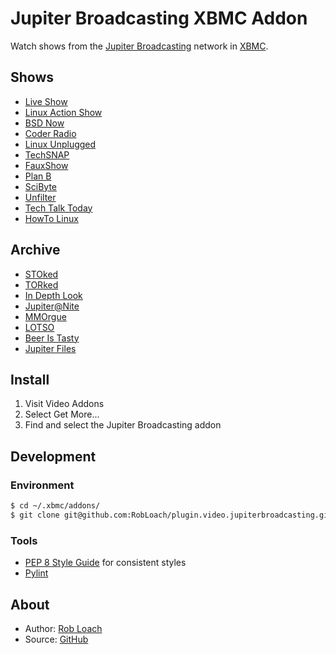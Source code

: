 # Jupiter Broadcasting XBMC Addon

Watch shows from the [Jupiter Broadcasting](http://jupiterbroadcasting.com) network in [XBMC](http://xbmc.org/).


## Shows

* [Live Show](http://jblive.tv)
* [Linux Action Show](http://www.jupiterbroadcasting.com/show/linuxactionshow/)
* [BSD Now](http://www.jupiterbroadcasting.com/show/bsdnow/)
* [Coder Radio](http://www.jupiterbroadcasting.com/show/coderradio/)
* [Linux Unplugged](http://www.jupiterbroadcasting.com/show/linuxun/)
* [TechSNAP](http://www.jupiterbroadcasting.com/show/techsnap/)
* [FauxShow](http://www.jupiterbroadcasting.com/show/fauxshow/)
* [Plan B](http://www.jupiterbroadcasting.com/show/planb/)
* [SciByte](http://www.jupiterbroadcasting.com/show/scibyte/)
* [Unfilter](http://www.jupiterbroadcasting.com/show/unfilter/)
* [Tech Talk Today](http://www.jupiterbroadcasting.com/show/today/)
* [HowTo Linux](http://www.jupiterbroadcasting.com/show/h2l/)

## Archive

* [STOked](http://www.jupiterbroadcasting.com/show/stoked/)
* [TORked](http://www.jupiterbroadcasting.com/show/torked/)
* [In Depth Look](http://www.jupiterbroadcasting.com/show/indepthlook/)
* [Jupiter@Nite](http://www.jupiterbroadcasting.com/show/nite/)
* [MMOrgue](http://www.jupiterbroadcasting.com/show/mmorgue/)
* [LOTSO](http://www.jupiterbroadcasting.com/show/legend-of-the-stoned-owl/)
* [Beer Is Tasty](http://www.jupiterbroadcasting.com/show/beeristasty/)
* [Jupiter Files](http://www.jupiterbroadcasting.com/?s=%22jupiter+files%22)


## Install

1. Visit Video Addons
2. Select Get More...
3. Find and select the Jupiter Broadcasting addon


## Development

### Environment

```bash
$ cd ~/.xbmc/addons/
$ git clone git@github.com:RobLoach/plugin.video.jupiterbroadcasting.git
```

### Tools

* [PEP 8 Style Guide](http://legacy.python.org/dev/peps/pep-0008/) for consistent styles
* [Pylint](http://pylint.org)


## About

* Author: [Rob Loach](http://robloach.net)
* Source: [GitHub](http://github.com/RobLoach/plugin.video.jupiterbroadcasting/)
